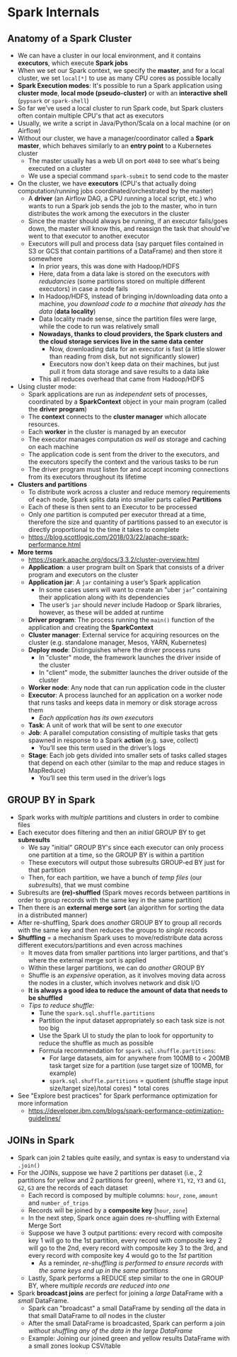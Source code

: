 # Spark Internals

## Anatomy of a Spark Cluster
- We can have a cluster in our local environment, and it contains **executors**, which execute **Spark jobs**
- When we set our Spark context, we specify the **master**, and for a local cluster, we set `local[*]` to use as many CPU cores as possible locally
- **Spark Execution modes**: It's possible to run a Spark application using **cluster mode**, **local mode (pseudo-cluster)** or with an **interactive shell** (`pypsark` or `spark-shell`)
- So far we’ve used a local cluster to run Spark code, but Spark clusters often contain multiple CPU's that act as executors
- Usually, we write a script in Java/Python/Scala on a local machine (or on Airflow)
- Without our cluster, we have a manager/coordinator called a **Spark master**, which behaves similarly to an **entry point** to a Kubernetes cluster
    - The master usually has a web UI on port `4040` to see what's being executed on a cluster
    - We use a special command `spark-submit` to send code to the master
- On the cluster, we have **executors** (CPU's that actually doing computation/running jobs coordinated/orchestrated by the master)
    - A **driver** (an Airflow DAG, a CPU running a local script, etc.) who wants to run a Spark job sends the job to the master, who in turn distributes the work among the executors in the cluster
    - Since the master should always be running, if an executor fails/goes down, the master will know this, and reassign the task that should've went to that executor to another executor
    - Executors will pull and process data (say parquet files contained in S3 or GCS that contain partitions of a DataFrame) and then store it somewhere
        - In prior years, this was done with Hadoop/HDFS
        - Here, data from a data lake is stored on the executors *with redudancies* (some partitions stored on multiple different executors) in case a node fails
        - In Hadoop/HDFS, instead of bringing in/downloading data onto a machine, *you download code to a machine that already has the data* (**data locality**)
        - Data locality made sense, since the partition files were large, while the code to run was relatively small
        - **Nowadays, thanks to cloud providers, the Spark clusters and the cloud storage services live in the same data center**
            - Now, downloading data for an executor is fast (a little slower than reading from disk, but not significantly slower)
            - Executors now don't keep data on their machines, but just pull it from data storage and save results to a data lake
        - This all reduces overhead that came from Hadoop/HDFS
- Using cluster mode:
    - Spark applications are run as *independent* sets of processes, coordinated by a **SparkContext** object in your main program (called the **driver program**)
    - The **context** connects to the **cluster manager** which allocate resources.
    - Each **worker** in the cluster is managed by an executor
    - The executor manages computation *as well as* storage and caching on each machine
    - The application code is sent from the driver to the executors, and the executors specify the context and the various tasks to be run
    - The driver program must listen for and accept incoming connections from its executors throughout its lifetime
- **Clusters and partitions**
    - To distribute work across a cluster and reduce memory requirements of each node, Spark splits data into smaller parts called **Partitions**
    - Each of these is then sent to an Executor to be processed
    - Only *one* partition is computed per executor thread at a time, therefore the size and quantity of partitions passed to an executor is directly proportional to the time it takes to complete
    - https://blog.scottlogic.com/2018/03/22/apache-spark-performance.html
- **More terms**
    - https://spark.apache.org/docs/3.3.2/cluster-overview.html
    - **Application**: a user program built on Spark that consists of a driver program and executors on the cluster
    - **Application jar**: A `jar` containing a user’s Spark application
        - In some cases users will want to create an "uber `jar`" containing their application along with its dependencies
        - The user’s `jar` should *never* include Hadoop or Spark libraries, however, as these will be added at runtime
    - **Driver program**: The process running the `main()` function of the application and creating the **SparkContext**
    - **Cluster manager**: External service for acquiring resources on the cluster (e.g. standalone manager, Mesos, YARN, Kubernetes)
    - **Deploy mode**: Distinguishes where the driver process runs
        - In "cluster" mode, the framework launches the driver inside of the cluster
        - In "client" mode, the submitter launches the driver outside of the cluster
    - **Worker node**: Any node that can run application code in the cluster
    - **Executor**: A process launched for an application on a worker node that runs tasks and keeps data in memory or disk storage across them
        - *Each application has its own executors*
    - **Task**: A unit of work that will be sent to *one* executor
    - **Job**: A parallel computation consisting of multiple tasks that gets spawned in response to a Spark **action** (e.g. save, collect)
        - You’ll see this term used in the driver’s logs
    - **Stage**: Each job gets divided into smaller sets of tasks called stages that depend on each other (similar to the map and reduce stages in MapReduce)
        - You’ll see this term used in the driver’s logs


## GROUP BY in Spark
- Spark works with *multiple* partitions and clusters in order to combine files
- Each executor does filtering and then an *initial* GROUP BY to get **subresults**
    - We say "initial" GROUP BY's since each executor can only process one partition at a time, so the GROUP BY is within a partition
    - These executors will output those subresults GROUP-ed BY just for that partition
    - Then, for each partition, we have a bunch of *temp files* (our *subresults*), that we must combine
- Subresults are **(re)-shuffled** (Spark moves records between partitions in order to group records with the same key in the same partition)
- Then there is an **external merge sort** (an algorithm for sorting the data in a distributed manner)
- After re-shuffling, Spark does *another* GROUP BY to group all records with the same key and then reduces the groups to *single* records
- **Shuffling** = a mechanism Spark uses to move/redistribute data across different executors/partitions and even across machines
    - It moves data from smaller partitions into larger partitions, and that's where the external merge sort is applied
    - Within these larger partitions, we can do *another* GROUP BY
    - Shuffle is an *expensive* operation, as it involves moving data across the nodes in a cluster, which involves network and disk I/O
    - **It is always a good idea to reduce the amount of data that needs to be shuffled**
    - *Tips to reduce shuffle*:
        - Tune the `spark.sql.shuffle.partitions`
        - Partition the input dataset appropriately so each task size is not too big
        - Use the Spark UI to study the plan to look for opportunity to reduce the shuffle as much as possible
        - Formula recommendation for `spark.sql.shuffle.partitions`:
            - For large datasets, aim for anywhere from 100MB to < 200MB task target size for a partition (use target size of 100MB, for example)
            - `spark.sql.shuffle.partitions` = quotient (shuffle stage input size/target size)/total cores) * total cores
- See "Explore best practices" for Spark performance optimization for more information
    - https://developer.ibm.com/blogs/spark-performance-optimization-guidelines/

## JOINs in Spark
- Spark can join 2 tables quite easily, and syntax is easy to understand via `.join()`
- For the JOINs, suppose we have 2 partitions per dataset (i.e., 2 partitions for yellow and 2 partitions for green), where `Y1`, `Y2`, `Y3` and `G1`, `G2`, `G3` are the records of each dataset 
    - Each record is composed by multiple columns: `hour`, `zone`, `amount` and `number_of_trips`
    - Records will be joined by a **composite key** [`hour`, `zone`]
    - In the next step, Spark once again does re-shuffling with External Merge Sort
    - Suppose we have 3 output partitions: every record with composite key 1 will go to the 1st partition, every record with composite key 2 will go to the 2nd, every record with composite key 3 to the 3rd, and every record with composite key 4 would go to the *1st* partition
        - As a reminder, *re-shuffling is performed to ensure records with the same keys end up in the same partitions*
    - Lastly, Spark performs a REDUCE step similar to the one in GROUP BY, where *multiple records are reduced into one*
- Spark **broadcast joins** are perfect for joining a *large* DataFrame with a *small* DataFrame.
    - Spark can "broadcast" a small DataFrame by sending *all* the data in that small DataFrame to *all* nodes in the cluster
    - After the small DataFrame is broadcasted, Spark can perform a join *without shuffling any of the data in the large DataFrame*
    - Example: Joining our joined green and yellow results DataFrame with a small zones lookup CSV/table
